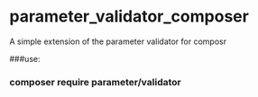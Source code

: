 # parameter_validator_composer
A simple extension of the parameter validator for composr

###use:

### composer require parameter/validator